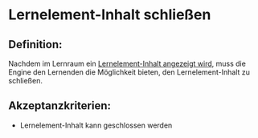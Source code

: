 # Lernelement-Inhalt schließen


## Definition:

Nachdem im Lernraum ein [Lernelement-Inhalt angezeigt wird](EWE0037.md), muss die Engine den Lernenden die Möglichkeit bieten,
den Lernelement-Inhalt zu schließen.


## Akzeptanzkriterien:

- Lernelement-Inhalt kann geschlossen werden